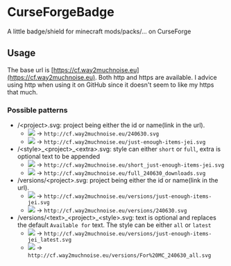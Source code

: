 # CurseForgeBadge
A little badge/shield for minecraft mods/packs/... on CurseForge

## Usage
The base url is [https://cf.way2muchnoise.eu](https://cf.way2muchnoise.eu). Both http and https are available. I advice using http when using it on GitHub since it doesn't seem to like my https that much.  

### Possible patterns

* /\<project>.svg: project being either the id or name(link in the url).
    * [![](http://cf.way2muchnoise.eu/240630.svg)](https://minecraft.curseforge.com/projects/just-enough-resources-jer) -> `http://cf.way2muchnoise.eu/240630.svg`
    * [![](http://cf.way2muchnoise.eu/just-enough-items-jei.svg)](https://minecraft.curseforge.com/projects/just-enough-items-jei) -> `http://cf.way2muchnoise.eu/just-enough-items-jei.svg`
* /\<style>\_\<project>_\<extra>.svg: style can either `short` or `full`, extra is optional text to be appended
    * [![](http://cf.way2muchnoise.eu/short_just-enough-items-jei.svg)](https://minecraft.curseforge.com/projects/just-enough-items-jei) -> `http://cf.way2muchnoise.eu/short_just-enough-items-jei.svg`
    * [![](http://cf.way2muchnoise.eu/full_240630_downloads.svg)](https://minecraft.curseforge.com/projects/just-enough-resources-jer) -> `http://cf.way2muchnoise.eu/full_240630_downloads.svg`
* /versions/\<project>.svg: project being either the id or name(link in the url).
    * [![](http://cf.way2muchnoise.eu/versions/just-enough-items-jei.svg)](https://minecraft.curseforge.com/projects/just-enough-items-jei) -> `http://cf.way2muchnoise.eu/versions/just-enough-items-jei.svg`
    * [![](http://cf.way2muchnoise.eu/versions/240630.svg)](https://minecraft.curseforge.com/projects/just-enough-resources-jer) -> `http://cf.way2muchnoise.eu/versions/240630.svg`
* /versions/\<text>\_\<project>\_\<style>.svg: text is optional and replaces the default `Available for` text. The style can be either `all` or `latest`
    * [![](http://cf.way2muchnoise.eu/versions/just-enough-items-jei_latest.svg)](https://minecraft.curseforge.com/projects/just-enough-items-jei) -> `http://cf.way2muchnoise.eu/versions/just-enough-items-jei_latest.svg`
    * [![](http://cf.way2muchnoise.eu/versions/For%20MC_240630_all.svg)](https://minecraft.curseforge.com/projects/just-enough-resources-jer) -> `http://cf.way2muchnoise.eu/versions/For%20MC_240630_all.svg`
